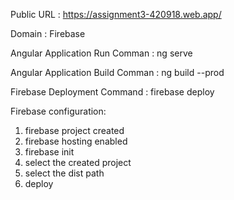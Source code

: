 Public URL : https://assignment3-420918.web.app/

Domain : Firebase 

Angular Application Run Comman : ng serve

Angular Application Build Comman : ng build --prod

Firebase Deployment Command : firebase deploy

Firebase configuration:
1) firebase project created
2) firebase hosting enabled
3) firebase init
4) select the created project
5) select the dist path
6) deploy

